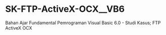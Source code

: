 # SK-FTP-ActiveX-OCX__VB6
Bahan Ajar Fundamental Pemrograman Visual Basic 6.0 - Studi Kasus; FTP ActiveX OCX
